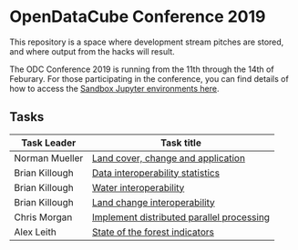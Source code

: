 # OpenDataCube Conference 2019
This repository is a space where development stream pitches are stored, and where output from the hacks will result.

The ODC Conference 2019 is running from the 11th through the 14th of Feburary. For those participating in the conference, you can find details of how to access the [Sandbox Jupyter environments here](https://docs.google.com/document/d/1omIafWcT01ctc_zBfcb2s7GKNrh1J9FIuVPhTaNIrss/edit).

## Tasks

| Task Leader | Task title |
| ------------- | ------------- |
| Norman Mueller | [Land cover, change and application](landcover_change_application/readme.md) |
| Brian Killough | [Data interoperability statistics](data_interoperability_statistics/readme.md) |
| Brian Killough | [Water interoperability](water_interoperability/readme.md) |
| Brian Killough | [Land change interoperability](land_change_interoperability/readme.md) |
| Chris Morgan | [Implement distributed parallel processing](dask_implementation/readme.md) |
| Alex Leith | [State of the forest indicators](state_of_the_forest/readme.md) |
